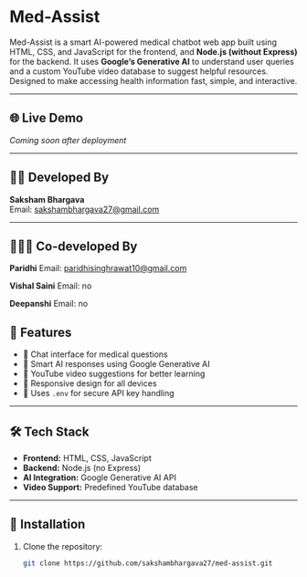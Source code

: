 # Med-Assist

Med-Assist is a smart AI-powered medical chatbot web app built using HTML, CSS, and JavaScript for the frontend, and **Node.js (without Express)** for the backend. It uses **Google’s Generative AI** to understand user queries and a custom YouTube video database to suggest helpful resources. Designed to make accessing health information fast, simple, and interactive.

---

## 🌐 Live Demo
*Coming soon after deployment*

---

## 👨‍💻 Developed By

**Saksham Bhargava**  
Email: sakshambhargava27@gmail.com

---

## 👨🏻‍💻 Co-developed By

**Paridhi**
Email: paridhisinghrawat10@gmail.com

**Vishal Saini**
Email: no

**Deepanshi**
Email: no

## 📌 Features

- 💬 Chat interface for medical questions
- 🤖 Smart AI responses using Google Generative AI
- 🎥 YouTube video suggestions for better learning
- 📱 Responsive design for all devices
- 🔐 Uses `.env` for secure API key handling

---

## 🛠️ Tech Stack

- **Frontend:** HTML, CSS, JavaScript  
- **Backend:** Node.js (no Express)  
- **AI Integration:** Google Generative AI API  
- **Video Support:** Predefined YouTube database

---

## 🧪 Installation

1. Clone the repository:
   ```bash
   git clone https://github.com/sakshambhargava27/med-assist.git

